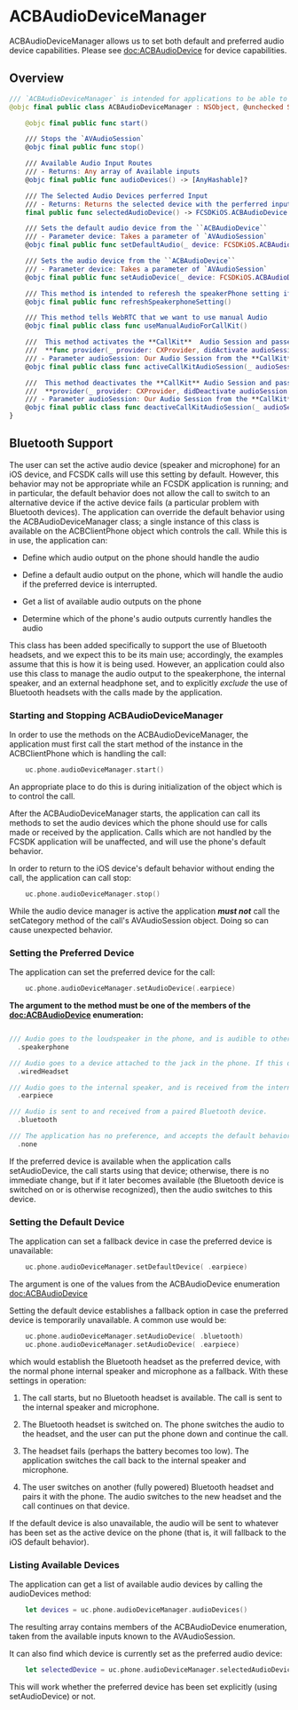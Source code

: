 # ACBAudioDeviceManager

ACBAudioDeviceManager allows us to set both default and preferred audio device capabilities. Please see <doc:ACBAudioDevice> for device capabilities.
## Overview

```swift
/// `ACBAudioDeviceManager` is intended for applications to be able to interact with the AVSession in FCSDK
@objc final public class ACBAudioDeviceManager : NSObject, @unchecked Sendable {

    @objc final public func start()

    /// Stops the `AVAudioSession`
    @objc final public func stop()

    /// Available Audio Input Routes
    /// - Returns: Any array of Available inputs
    @objc final public func audioDevices() -> [AnyHashable]?

    /// The Selected Audio Devices perferred Input
    /// - Returns: Returns the selected device with the perferred input
    final public func selectedAudioDevice() -> FCSDKiOS.ACBAudioDevice

    /// Sets the default audio device from the ``ACBAudioDevice``
    /// - Parameter device: Takes a parameter of `AVAudioSession`
    @objc final public func setDefaultAudio(_ device: FCSDKiOS.ACBAudioDevice)

    /// Sets the audio device from the ``ACBAudioDevice``
    /// - Parameter device: Takes a parameter of `AVAudioSession`
    @objc final public func setAudioDevice(_ device: FCSDKiOS.ACBAudioDevice)

    /// This method is intended to referesh the speakerPhone setting if it is needed
    @objc final public func refreshSpeakerphoneSetting()

    /// This method tells WebRTC that we want to use manual Audio
    @objc final public class func useManualAudioForCallKit()

    ///  This method activates the **CallKit**  Audio Session and passes it up to **WebRTC**. This method must be called on
    ///  **func provider(_ provider: CXProvider, didActivate audioSession: AVAudioSession)**
    /// - Parameter audioSession: Our Audio Session from the **CallKit** provider delegate
    @objc final public class func activeCallKitAudioSession(_ audioSession: AVAudioSession)

    ///  This method deactivates the **CallKit** Audio Session and passes it up to **WebRTC**. This method must be called on
    ///  **provider(_ provider: CXProvider, didDeactivate audioSession: AVAudioSession)**
    /// - Parameter audioSession: Our Audio Session from the **CallKit** provider delegate
    @objc final public class func deactiveCallKitAudioSession(_ audioSession: AVAudioSession)
}
```

## Bluetooth Support

The user can set the active audio device (speaker and microphone) for an iOS device, and FCSDK calls will use this setting by default. However, this behavior may not be appropriate while an FCSDK application is running; and in particular, the default behavior does not allow the call to switch to an alternative device if the active device fails (a particular problem with Bluetooth devices). The application can override the default behavior using the ACBAudioDeviceManager class; a single instance of this class is available on the ACBClientPhone object which controls the call. While this is in use, the application can:

-  Define which audio output on the phone should handle the audio

-  Define a default audio output on the phone, which will handle the audio if the preferred device is interrupted.

-  Get a list of available audio outputs on the phone

-  Determine which of the phone's audio outputs currently handles the audio

This class has been added specifically to support the use of Bluetooth headsets, and we expect this to be its main use; accordingly, the examples assume that this is how it is being used. However, an application could also use this class to manage the audio output to the speakerphone, the internal speaker, and an external headphone set, and to explicitly _exclude_ the use of Bluetooth headsets with the calls made by the application.

### Starting and Stopping ACBAudioDeviceManager

In order to use the methods on the ACBAudioDeviceManager, the application must first call the start method of the instance in the ACBClientPhone which is handling the call:
```swift
    uc.phone.audioDeviceManager.start()
```
An appropriate place to do this is during initialization of the object which is to control the call.

After the ACBAudioDeviceManager starts, the application can call its methods to set the audio devices which the phone should use for calls made or received by the application. Calls which are not handled by the FCSDK application will be unaffected, and will use the phone's default behavior.

In order to return to the iOS device's default behavior without ending the call, the application can call stop:
```swift
    uc.phone.audioDeviceManager.stop()
```
While the audio device manager is active the application **_must not_** call the setCategory method of the call's AVAudioSession object. Doing so can cause unexpected behavior.

### Setting the Preferred Device

The application can set the preferred device for the call:
```swift
    uc.phone.audioDeviceManager.setAudioDevice(.earpiece)
```
**The argument to the method must be one of the members of the <doc:ACBAudioDevice> enumeration:**
```swift

/// Audio goes to the loudspeaker in the phone, and is audible to others in the vicinity. Audio input is from the phone's internal microphone.
  .speakerphone

/// Audio goes to a device attached to the jack in the phone. If this device has a microphone, that is used for audio input.
  .wiredHeadset

/// Audio goes to the internal speaker, and is received from the internal microphone. The user will have to hold the phone to their ear during the call.
  .earpiece

/// Audio is sent to and received from a paired Bluetooth device.
  .bluetooth

/// The application has no preference, and accepts the default behavior of the iOS device.
  .none
```

If the preferred device is available when the application calls setAudioDevice, the call starts using that device; otherwise, there is no immediate change, but if it later becomes available (the Bluetooth device is switched on or is otherwise recognized), then the audio switches to this device.

### Setting the Default Device

The application can set a fallback device in case the preferred device is unavailable:
```swift
    uc.phone.audioDeviceManager.setDefaultDevice( .earpiece)
```
The argument is one of the values from the ACBAudioDevice enumeration <doc:ACBAudioDevice>

Setting the default device establishes a fallback option in case the preferred device is temporarily unavailable. A common use would be:
```swift
    uc.phone.audioDeviceManager.setAudioDevice( .bluetooth)
    uc.phone.audioDeviceManager.setAudioDevice( .earpiece)
```
which would establish the Bluetooth headset as the preferred device, with the normal phone internal speaker and microphone as a fallback. With these settings in operation:

1.   The call starts, but no Bluetooth headset is available. The call is sent to the internal speaker and microphone.

2.   The Bluetooth headset is switched on. The phone switches the audio to the headset, and the user can put the phone down and continue the call.

3.   The headset fails (perhaps the battery becomes too low). The application switches the call back to the internal speaker and microphone.

4.   The user switches on another (fully powered) Bluetooth headset and pairs it with the phone. The audio switches to the new headset and the call continues on that device.

If the default device is also unavailable, the audio will be sent to whatever has been set as the active device on the phone (that is, it will fallback to the iOS default behavior).

### Listing Available Devices

The application can get a list of available audio devices by calling the audioDevices method:
```swift
    let devices = uc.phone.audioDeviceManager.audioDevices()
```
The resulting array contains members of the ACBAudioDevice enumeration, taken from the available inputs known to the AVAudioSession.

It can also find which device is currently set as the preferred audio device:
```swift
    let selectedDevice = uc.phone.audioDeviceManager.selectedAudioDevice()
```
This will work whether the preferred device has been set explicitly (using setAudioDevice) or not.


